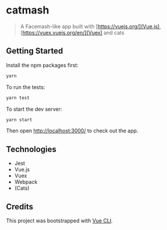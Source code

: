 # catmash

> A Facemash-like app built with [https://vuejs.org/](Vue.js), [https://vuex.vuejs.org/en/](Vuex) and cats

## Getting Started

Install the npm packages first:
```sh
yarn
```

To run the tests:
```sh
yarn test
```

To start the dev server:
```sh
yarn start
```

Then open [http://localhost:3000/](http://localhost:3000/) to check out the app.

## Technologies

- Jest
- Vue.js
- Vuex
- Webpack
- (Cats)

## Credits

This project was bootstrapped with [Vue CLI](https://github.com/vuejs/vue-cli).